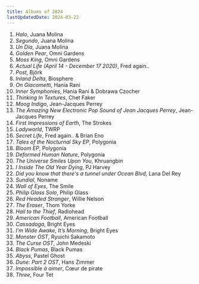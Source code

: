 ```yaml
---
title: Albums of 2024
lastUpdatedDate: 2024-03-22
---
```


1. *Halo*, Juana Molina
2. *Segundo*, Juana Molina
3. *Un Día*, Juana Molina
4. *Golden Pear*, Omni Gardens
5. *Moss King*, Omni Gardens
6. *Actual Life (April 14 - December 17 2020)*, Fred again..
7. *Post*, Björk
8. *Inland Delta*, Biosphere
9. *On Giacometti*, Hania Rani
10. *Inner Symphonies*, Hania Rani & Dobrawa Czocher
11. *Thinking In Textures*, Chet Faker
12. *Moog Indigo*, Jean-Jacques Perrey
13. *The Amazing New Electronic Pop Sound of Jean Jacques Perrey*, Jean-Jacques Perrey
14. *First Impressions of Earth*, The Strokes
15. *Ladyworld*, TWRP
16. *Secret Life*, Fred again.. & Brian Eno
17. *Tales of the Nocturnal Sky EP*, Polygonia
18. *Bloom EP*, Polygonia
19. *Deformed Human Nature*, Polygonia
20. *The Universe Smiles Upon You*, Khruangbin
21. *I Inside The Old Year Dying*, PJ Harvey
22. *Did you know that there's a tunnel under Ocean Blvd*, Lana Del Rey
23. *Sundial*, Noname
24. *Wall of Eyes*, The Smile
25. *Philip Glass Solo*, Philip Glass
26. *Red Headed Stranger*, Willie Nelson
27. *The Eraser*, Thom Yorke
28. *Hail to the Thief*, Radiohead
29. *American Football*, American Football
30. *Cassadaga*, Bright Eyes
31. *I’m Wide Awake, It’s Morning*, Bright Eyes
32. *Monster OST*, Ryuichi Sakamoto
33. *The Curse OST*, John Medeski
34. *Black Pumas*, Black Pumas
35. *Abyss*, Pastel Ghost
36. *Dune: Part 2 OST*, Hans Zimmer
37. *Impossible à aimer*, Cœur de pirate
38. *Three*, Four Tet